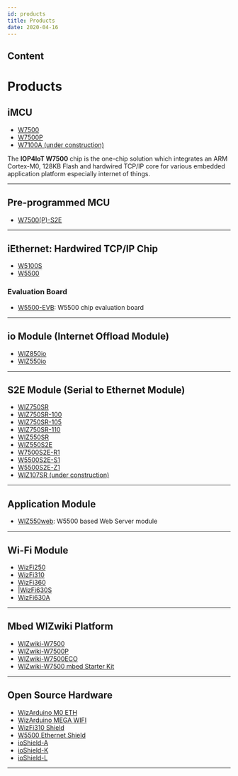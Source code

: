 ```yaml
---
id: products
title: Products
date: 2020-04-16
---
```


## Content
# Products

## iMCU

  - [W7500](iMCU/W7500/Overview.md)
  - [W7500P](iMCU/W7500P/Overview.md)
  - [W7100A (under construction)](iMCU/W7100A.md)

The **IOP4IoT W7500** chip is the one-chip solution which integrates an
ARM Cortex-M0, 128KB Flash and hardwired TCP/IP core for various
embedded application platform especially internet of things.

-----

## Pre-programmed MCU

  - [W7500(P)-S2E](Pre-programmed-MCU/Pre-programmed_MCU.md)

-----

## iEthernet: Hardwired TCP/IP Chip

  - [W5100S](iEthernet/W5100S/Overview.md)
  - [W5500](iEthernet/W5500/Overview.md)

### Evaluation Board

  -  [W5500-EVB](iEthernet/W5500/W5500-EVB/W5500-EVB.md): W5500 chip evaluation
    board

-----

## io Module (Internet Offload Module)

  * [WIZ850io](ioModule/WIZ850io/WIZ850io.md)
  * [WIZ550io](ioModule/WIZ550io/Overview.md)


-----
## S2E Module (Serial to Ethernet Module)

 * [WIZ750SR](S2E-Module/WIZ750SR/WIZ750SR.md)
 * [WIZ750SR-100](S2E-Module/WIZ750SR-1xx-Series/WIZ750SR-100/WIZ750SR-100.md)
 * [WIZ750SR-105](S2E-Module/WIZ750SR-1xx-Series/WIZ750SR-105/WIZ750SR-105.md)
 * [WIZ750SR-110](S2E-Module/WIZ750SR-1xx-Series/WIZ750SR-110/WIZ750SR-110.md)
 * [WIZ550SR](S2E-Module/WIZ550SR/WIZ550SR.md)
 * [WIZ550S2E](S2E-Module/WIZ550S2E/WIZ550S2E.md)
 * [W7500S2E-R1](S2E-Module/W7500S2E-R1/W7500S2E-R1.md)
 * [W5500S2E-S1](docs/Product/S2E-Module/W5500S2E-S1/W5500S2E-S1.md)
 * [W5500S2E-Z1](docs/Product/S2E-Module/W5500S2E-Z1/W5500S2E-Z1.md)
 * [WIZ107SR (under construction)](docs/Product/S2E-Module/WIZ107SR.md) 


-----

## Application Module

  * [WIZ550web](): W5500 based Web Server module

-----

## Wi-Fi Module

  * [WizFi250]()
  * [WizFi310]()
  * [WizFi360]()
  * [|WizFi630S]()
  * [WizFi630A]()


-----

## Mbed WIZwiki Platform

  - [WIZwiki-W7500](/products/wizwiki_w7500/start)
  - [WIZwiki-W7500P](/products/wizwiki_w7500p/start) 
  - [WIZwiki-W7500ECO](/products/wizwiki-w7500eco/start)
  - [WIZwiki-W7500 mbed Starter Kit](/products/wizwiki_mbed_kit/start)

-----

## Open Source Hardware

  - [WizArduino M0 ETH](/osh/wizarduino_m0_eth/start)
  - [WizArduino MEGA WIFI](/osh/wizarduino_mega_wifi/start)
  - [WizFi310 Shield](/osh/wizfi310_shield/start)
  - [W5500 Ethernet Shield](/osh/w5500_ethernet_shield/start)
  - [ioShield-A](/osh/ioshield-a/start)
  - [ioShield-K](/osh/ioshield-k/start)
  - [ioShield-L](/osh/ioshield-l/start)

-----
